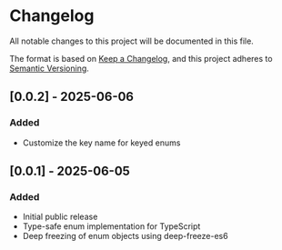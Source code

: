 # Changelog

All notable changes to this project will be documented in this file.

The format is based on [Keep a Changelog](https://keepachangelog.com/en/1.0.0/),
and this project adheres to [Semantic Versioning](https://semver.org/spec/v2.0.0.html).

## [0.0.2] - 2025-06-06

### Added
- Customize the key name for keyed enums

## [0.0.1] - 2025-06-05

### Added
- Initial public release
- Type-safe enum implementation for TypeScript
- Deep freezing of enum objects using deep-freeze-es6
